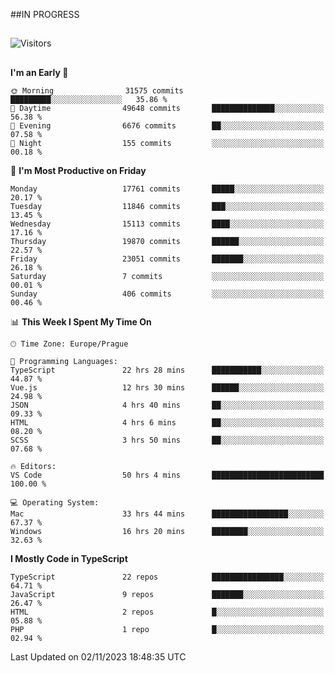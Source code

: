 ##IN PROGRESS
##
![Visitors](https://komarev.com/ghpvc/?username=petrbui&style=for-the-badge&label=Visitors+👀)



##
<!--
[![My GitHub stats](https://github-readme-stats.vercel.app/api?username=petrbui&theme=github_dark)](https://github.com/anuraghazra/github-readme-stats)

[![My wakatime stats](https://github-readme-stats.vercel.app/api/wakatime?username=petrbui&theme=github_dark)](https://github.com/anuraghazra/github-readme-stats)
-->
<!--START_SECTION:waka-->
**I'm an Early 🐤** 

```text
🌞 Morning                31575 commits       █████████░░░░░░░░░░░░░░░░   35.86 % 
🌆 Daytime                49648 commits       ██████████████░░░░░░░░░░░   56.38 % 
🌃 Evening                6676 commits        ██░░░░░░░░░░░░░░░░░░░░░░░   07.58 % 
🌙 Night                  155 commits         ░░░░░░░░░░░░░░░░░░░░░░░░░   00.18 % 
```
📅 **I'm Most Productive on Friday** 

```text
Monday                   17761 commits       █████░░░░░░░░░░░░░░░░░░░░   20.17 % 
Tuesday                  11846 commits       ███░░░░░░░░░░░░░░░░░░░░░░   13.45 % 
Wednesday                15113 commits       ████░░░░░░░░░░░░░░░░░░░░░   17.16 % 
Thursday                 19870 commits       ██████░░░░░░░░░░░░░░░░░░░   22.57 % 
Friday                   23051 commits       ███████░░░░░░░░░░░░░░░░░░   26.18 % 
Saturday                 7 commits           ░░░░░░░░░░░░░░░░░░░░░░░░░   00.01 % 
Sunday                   406 commits         ░░░░░░░░░░░░░░░░░░░░░░░░░   00.46 % 
```


📊 **This Week I Spent My Time On** 

```text
🕑︎ Time Zone: Europe/Prague

💬 Programming Languages: 
TypeScript               22 hrs 28 mins      ███████████░░░░░░░░░░░░░░   44.87 % 
Vue.js                   12 hrs 30 mins      ██████░░░░░░░░░░░░░░░░░░░   24.98 % 
JSON                     4 hrs 40 mins       ██░░░░░░░░░░░░░░░░░░░░░░░   09.33 % 
HTML                     4 hrs 6 mins        ██░░░░░░░░░░░░░░░░░░░░░░░   08.20 % 
SCSS                     3 hrs 50 mins       ██░░░░░░░░░░░░░░░░░░░░░░░   07.68 % 

🔥 Editors: 
VS Code                  50 hrs 4 mins       █████████████████████████   100.00 % 

💻 Operating System: 
Mac                      33 hrs 44 mins      █████████████████░░░░░░░░   67.37 % 
Windows                  16 hrs 20 mins      ████████░░░░░░░░░░░░░░░░░   32.63 % 
```

**I Mostly Code in TypeScript** 

```text
TypeScript               22 repos            ████████████████░░░░░░░░░   64.71 % 
JavaScript               9 repos             ███████░░░░░░░░░░░░░░░░░░   26.47 % 
HTML                     2 repos             █░░░░░░░░░░░░░░░░░░░░░░░░   05.88 % 
PHP                      1 repo              █░░░░░░░░░░░░░░░░░░░░░░░░   02.94 % 
```




 Last Updated on 02/11/2023 18:48:35 UTC
<!--END_SECTION:waka-->
